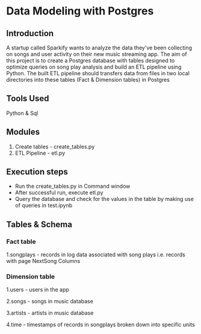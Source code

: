 
# Data Modeling with Postgres

## Introduction

A startup called Sparkify wants to analyze the data they've been collecting on songs and user activity on their new music streaming app.
The aim of this project is to create a Postgres database with tables designed to optimize queries on song play analysis and build an ETL pipeline using Python.
The built ETL pipeline should transfers data from files in two local directories into these tables (Fact & Dimension tables) in Postgres

## Tools Used

Python & Sql

## Modules

1. Create tables  - create_tables.py  
2. ETL Pipeline   - etl.py

## Execution steps

* Run the create_tables.py in Command window
* After successful run, execute etl.py
* Query the database and check for the values in the table by making use of queries in test.ipynb

## Tables & Schema

### Fact table

1.songplays - records in log data associated with song plays i.e. records with page NextSong Columns

### Dimension table

1.users - users in the app

2.songs - songs in music database

3.artists - artists in music database

4.time - timestamps of records in songplays broken down into specific units


 

